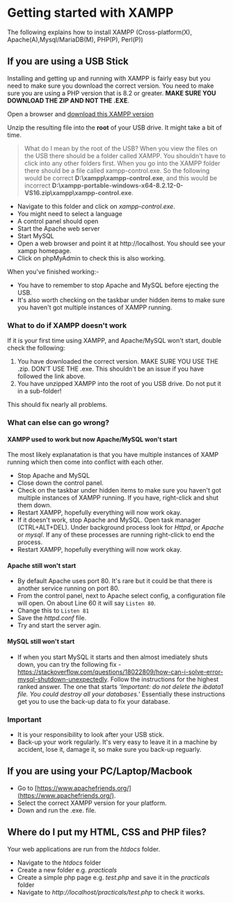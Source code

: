 # Getting started with XAMPP 
The following explains how to install XAMPP (Cross-platform(X), Apache(A),Mysql/MariaDB(M), PHP\(P\), Perl\(P\))

## If you are using a USB Stick

Installing and getting up and running with XAMPP is fairly easy but you need to make sure you download the correct version. You need to make sure you are using a PHP version that is 8.2 or greater. **MAKE SURE YOU DOWNLOAD THE ZIP AND NOT THE .EXE**.

Open a browser and [download this XAMPP version](https://sourceforge.net/projects/xampp/files/XAMPP%20Windows/8.2.12/xampp-portable-windows-x64-8.2.12-0-VS16.zip/download)

Unzip the resulting file into the **root** of your USB drive. It might take a bit of time.

> What do I mean by the root of the USB? When you view the files on the USB there should be a folder called XAMPP. You shouldn't have to click into any other folders first. When you go into the XAMPP folder there should be a file called xampp-control.exe. So the following would be correct **D:\xampp\xampp-control.exe**, and this would be incorrect **D:\xampp-portable-windows-x64-8.2.12-0-VS16.zip\xampp\xampp-control.exe**.

* Navigate to this folder and click on *xampp-control.exe*.
* You might need to select a language
* A control panel should open
* Start the Apache web server
* Start MySQL
* Open a web browser and point it at http://localhost. You should see your xampp homepage.
* Click on phpMyAdmin to check this is also working.

When you've finished working:-
* You have to remember to stop Apache and MySQL before ejecting the USB.
* It's also worth checking on the taskbar under hidden items to make sure you haven't got multiple instances of XAMPP running.

### What to do if XAMPP doesn't work
If it is your first time using XAMPP, and Apache/MySQL won't start, double check the following:
1. You have downloaded the correct version. MAKE SURE YOU USE THE .zip. DON'T USE THE .exe. This shouldn't be an issue if you have followed the link above. 
2. You have unzipped XAMPP into the root of you USB drive. Do not put it in a sub-folder!

This should fix nearly all problems.

### What can else can go wrong?

#### XAMPP used to work but now Apache/MySQL won't start
The most likely explanatation is that you have multiple instances of XAMP running which then come into conflict with each other.
- Stop Apache and MySQL
- Close down the control panel.
- Check on the taskbar under hidden items to make sure you haven't got multiple instances of XAMPP running. If you have, right-click and shut them down.
- Restart XAMPP, hopefully everything will now work okay. 
- If it doesn't work, stop Apache and MySQL. Open task manager (CTRL+ALT+DEL). Under background process look for *Httpd*, or *Apache* or *mysql*. If any of these processes are running right-click to end the process.
- Restart XAMPP, hopefully everything will now work okay.

#### Apache still won't start
- By default Apache uses port 80. It's rare but it could be that there is another service running on port 80.
- From the control panel, next to Apache select config, a configuration file will open. On about Line 60 it will say ```Listen 80```.
- Change this to ```Listen 81```
- Save the *httpd.conf* file.
- Try and start the server agin.
  
#### MySQL still won't start
- If when you start MySQL it starts and then almost imediately shuts down, you can try the following fix - https://stackoverflow.com/questions/18022809/how-can-i-solve-error-mysql-shutdown-unexpectedly. Follow the instructions for the highest ranked answer. The one that starts *'Important: do not delete the ibdata1 file. You could destroy all your databases.'* Essentially these instructions get you to use the back-up data to fix your database.


### Important
* It is your responsibility to look after your USB stick.
* Back-up your work regularly. It's very easy to leave it in a machine by accident, lose it, damage it, so make sure you back-up reguarly. 


## If you are using your PC/Laptop/Macbook
- Go to [https://www.apachefriends.org/](https://www.apachefriends.org/).
- Select the correct XAMPP version for your platform. 
- Down and run the .exe. file. 

## Where do I put my HTML, CSS and PHP files?
Your web applications are run from the *htdocs* folder.
* Navigate to the *htdocs* folder
* Create a new folder e.g. *practicals*
* Create a simple php page e.g. *test.php* and save it in the *practicals* folder
* Navigate to *http://localhost/practicals/test.php* to check it works.

